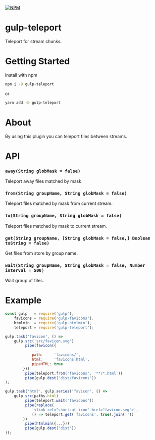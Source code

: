 [![NPM](https://nodei.co/npm/gulp-teleport.png?downloads=true&downloadRank=true&stars=true)](https://nodei.co/npm/gulp-teleport/)

# gulp-teleport

Teleport for stream chunks.

# Getting Started

Install with npm
```bash
npm i -D gulp-teleport
```
or
```bash
yarn add -D gulp-teleport
```

# About

By using this plugin you can teleport files between streams.

# API

### `away(String globMask = false)`

Teleport away files matched by mask.

### `from(String groupName, String globMask = false)`

Teleport files matched by mask from current stream.

### `to(String groupName, String globMask = false)`

Teleport files matched by mask to current stream.

### `get(String groupName, [String globMask = false,] Boolean toString = false)`

Get files from store by group name.

### `wait(String groupName, String globMask = false, Number interval = 500)`

Wait group of files.

# Example 
```js
const gulp   = require('gulp'),
	favicons = require('gulp-favicons'),
	htmlmin  = require('gulp-htmlmin'),
	teleport = require('gulp-teleport');

gulp.task('favicon', () => 
	gulp.src('src/favicon.svg')
		.pipe(favicon({
			...
			path:     'favicons/',
			html:     'favicons.html',
			pipeHTML: true
		}))
		.pipe(teleport.from('favicons', '**/*.html'))
		.pipe(gulp.dest('dist/favicons'))
);

gulp.task('html', gulp.series('favicon', () =>
	gulp.src(paths.html)
		.pipe(teleport.wait('favicons'))
		.pipe(replace(
			'<link rel="shortcut icon" href="favicon.svg">',
			() => teleport.get('favicons', true).join(''))
		))
		.pipe(htmlmin({...}))
		.pipe(gulp.dest('dist'))
));
```

